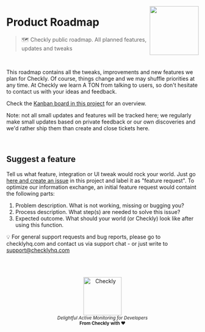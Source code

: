 <p>
  <img height="128" src="https://www.checklyhq.com/images/footer-logo.svg" align="right" />
  <h1>Product Roadmap</h1>
</p>

> 🗺 Checkly public roadmap. All planned features, updates and tweaks

<br>

This roadmap contains all the tweaks, improvements and new features we plan for Checkly. Of course, things change and we may shuffle priorities at any time. At Checkly we learn A TON from talking to users, so don't hesitate to contact us with your ideas and feedback.

Check the [Kanban board in this project](https://github.com/orgs/checkly/projects/4/views/4) for an overview.

Note: not all small updates and features will be tracked here; we regularly make small updates based on private feedback or our own discoveries and we'd rather ship them than create and close tickets here.

<br>

## Suggest a feature

Tell us what feature, integration or UI tweak would rock your world. Just go [here and create an issue](https://github.com/checkly/product-roadmap/issues) in this project and label it as "feature request". To optimize our information exchange, an initial feature request would containt the following parts:

1. Problem description. What is not working, missing or bugging you?
2. Process description. What step(s) are needed to solve this issue?
3. Expected outcome. What should your world (or Checkly) look like after using this function.

💡 For general support requests and bug reports, please go to checklyhq.com and contact us via support chat - or just write to support@checklyhq.com

<br>
<br>

<p align="center">
  <a href="https://checklyhq.com?utm_source=github&utm_medium=sponsor-logo-github&utm_campaign=headless-recorder" target="_blank">
  <img width="100px" src="https://www.checklyhq.com/images/text_racoon_logo.svg" alt="Checkly" />
  </a>
  <br />
  <i><sub>Delightful Active Monitoring for Developers</sub></i>
  <br>
  <b><sub>From Checkly with ♥️</sub></b>
<p>
